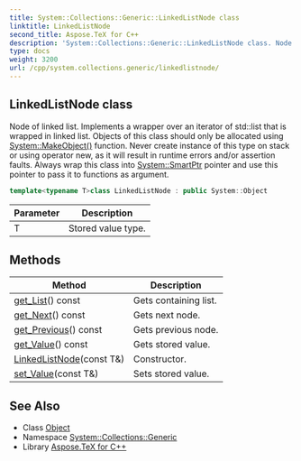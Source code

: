 ```yaml
---
title: System::Collections::Generic::LinkedListNode class
linktitle: LinkedListNode
second_title: Aspose.TeX for C++
description: 'System::Collections::Generic::LinkedListNode class. Node of linked list. Implements a wrapper over an iterator of std::list that is wrapped in linked list. Objects of this class should only be allocated using System::MakeObject() function. Never create instance of this type on stack or using operator new, as it will result in runtime errors and/or assertion faults. Always wrap this class into System::SmartPtr pointer and use this pointer to pass it to functions as argument in C++.'
type: docs
weight: 3200
url: /cpp/system.collections.generic/linkedlistnode/
---
```

## LinkedListNode class


Node of linked list. Implements a wrapper over an iterator of std::list that is wrapped in linked list. Objects of this class should only be allocated using [System::MakeObject()](../../system/makeobject/) function. Never create instance of this type on stack or using operator new, as it will result in runtime errors and/or assertion faults. Always wrap this class into [System::SmartPtr](../../system/smartptr/) pointer and use this pointer to pass it to functions as argument.

```cpp
template<typename T>class LinkedListNode : public System::Object
```


| Parameter | Description |
| --- | --- |
| T | Stored value type. |
## Methods

| Method | Description |
| --- | --- |
| [get_List](./get_list/)() const | Gets containing list. |
| [get_Next](./get_next/)() const | Gets next node. |
| [get_Previous](./get_previous/)() const | Gets previous node. |
| [get_Value](./get_value/)() const | Gets stored value. |
| [LinkedListNode](./linkedlistnode/)(const T\&) | Constructor. |
| [set_Value](./set_value/)(const T\&) | Sets stored value. |

## See Also

* Class [Object](../../system/object/)
* Namespace [System::Collections::Generic](../)
* Library [Aspose.TeX for C++](../../)
